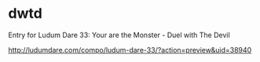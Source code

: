# dwtd
Entry for Ludum Dare 33: Your are the Monster - Duel with The Devil

http://ludumdare.com/compo/ludum-dare-33/?action=preview&uid=38940
